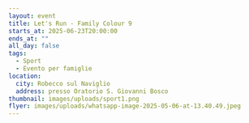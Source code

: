 ```yaml
---
layout: event
title: Let's Run - Family Colour 9
starts_at: 2025-06-23T20:00:00
ends_at: ""
all_day: false
tags:
  - Sport
  - Evento per famiglie
location:
  city: Robecco sul Naviglio
  address: presso Oratorio S. Giovanni Bosco
thumbnail: images/uploads/sport1.png
flyer: images/uploads/whatsapp-image-2025-05-06-at-13.40.49.jpeg
---
```

